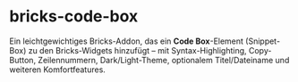# bricks-code-box
Ein leichtgewichtiges Bricks-Addon, das ein **Code Box**-Element (Snippet-Box) zu den Bricks-Widgets hinzufügt – mit Syntax-Highlighting, Copy-Button, Zeilennummern, Dark/Light-Theme, optionalem Titel/Dateiname und weiteren Komfortfeatures.

